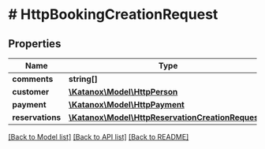# # HttpBookingCreationRequest

## Properties

Name | Type | Description | Notes
------------ | ------------- | ------------- | -------------
**comments** | **string[]** |  | [optional]
**customer** | [**\Katanox\Model\HttpPerson**](HttpPerson.md) |  |
**payment** | [**\Katanox\Model\HttpPayment**](HttpPayment.md) |  | [optional]
**reservations** | [**\Katanox\Model\HttpReservationCreationRequest[]**](HttpReservationCreationRequest.md) |  |

[[Back to Model list]](../../README.md#models) [[Back to API list]](../../README.md#endpoints) [[Back to README]](../../README.md)
